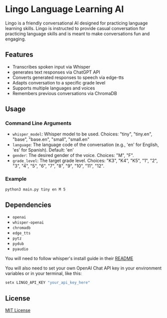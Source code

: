 # Lingo Language Learning AI

Lingo is a friendly conversational AI designed for practicing language learning skills. Lingo is instructed to provide casual conversation for practicing language skills and is meant to make conversations fun and engaging.

## Features

* Transcribes spoken input via Whisper
* generates text responses via ChatGPT API
* Converts generated responses to speech via edge-tts
* Adapts conversation to a specific grade level
* Supports multiple languages and voices
* Remembers previous conversations via ChromaDB

## Usage

### Command Line Arguments

* `whisper_model`: Whisper model to be used. Choices: "tiny", "tiny.en", "base", "base.en", "small", "small.en"
* `language`: The language code of the conversation (e.g., 'en' for English, 'es' for Spanish). Default: 'en'
* `gender`: The desired gender of the voice. Choices: "M", "F".
* `grade_level`: The target grade level. Choices: "K3", "K4", "K5", "1", "2", "3", "4", "5", "6", "7", "8", "9", "10", "11", "12".

### Example

```bash
python3 main.py tiny en M 5
```

## Dependencies

* `openai`
* `whisper-openai`
* `chromadb`
* `edge_tts`
* `pytz`
* `pydub`
* `pyaudio`

You will need to follow whisper's install guide in their [README](https://github.com/openai/whisper#setup)

You will also need to set your own OpenAI Chat API key in your environment variables or in your terminal, like this:

```bash
setx LINGO_API_KEY "your_api_key_here"
```

## License

[MIT License](https://opensource.org/licenses/MIT)